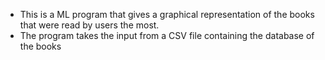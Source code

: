 - This is a ML program that gives a graphical representation of the books that were read by users the most.
- The program takes the input from a CSV file containing the database of the books
